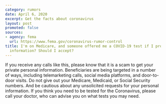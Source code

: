```yaml
---
category: rumors
date: April 6, 2020
excerpt: Get the facts about coronavirus
layout: post
promoted: false
sources:
- agency: fema
  url: https://www.fema.gov/coronavirus-rumor-control
title: I'm on Medicare, and someone offered me a COVID-19 test if I provide my Medicare
  information? Should I accept?
---
```


If you receive any calls like this, please know that it is a scam to get your private personal information. Beneficiaries are being targeted in a number of ways, including telemarketing calls, social media platforms, and door-to-door visits. Do not give out your Medicare, Medicaid, or Social Security numbers. And be cautious about any unsolicited requests for your personal information. If you think you need to be tested for the Coronavirus, please call your doctor, who can advise you on what tests you may need.